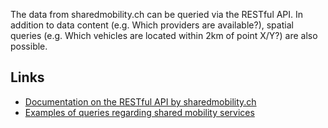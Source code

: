The data from sharedmobility.ch can be queried via the RESTful API. In addition to data content (e.g. Which providers are available?), spatial queries (e.g. Which vehicles are located within 2km of point X/Y?) are also possible.

## Links 
* [Documentation on the RESTful API by sharedmobility.ch](https://api.sharedmobility.ch/documentation)
* [Examples of queries regarding shared mobility services](https://github.com/SFOE/sharedmobility/blob/main/Sharedmobility.ch-API.md)

